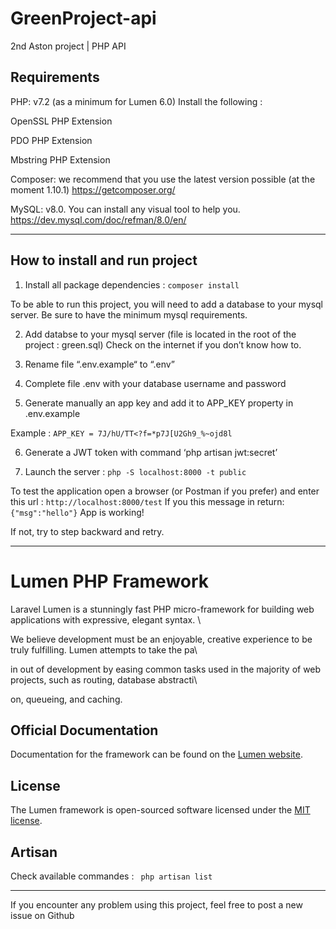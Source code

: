 # GreenProject-api 

2nd Aston project |  PHP API 


## Requirements 

PHP: v7.2 (as a minimum for Lumen 6.0)  Install the following : 

OpenSSL PHP Extension 

PDO PHP Extension 

Mbstring PHP Extension  

Composer: we recommend that you use the latest version possible (at the moment 1.10.1) 
https://getcomposer.org/

MySQL: v8.0. You can install any visual tool to help you. 
https://dev.mysql.com/doc/refman/8.0/en/

----------------------------------------------

## How to install and run project 
 
1. Install all package dependencies : 
`composer install`


To be able to run this project, you will need to add a database to your mysql server. 
Be sure to have the minimum mysql requirements.


2. Add databse to your mysql server (file is located in the root of the project : green.sql)
Check on the internet if you don’t know how to.


3. Rename file “.env.example“ to “.env”


4. Complete file .env with your database username and password


5. Generate manually an app key and add it to APP_KEY property in .env.example

Example : `APP_KEY = 7J/hU/TT<?f=*p7J[U2Gh9_%~ojd8l`


6. Generate a JWT token with command ‘php artisan jwt:secret’


7. Launch the server :
`php -S localhost:8000 -t public`


To test the application open a browser (or Postman if you prefer) and enter this url :
`http://localhost:8000/test`
If you this message in return:
`{"msg":"hello"}`
App is working!

If not, try to step backward and retry.

----------------------------------------------


# Lumen PHP Framework 

 Laravel Lumen is a stunningly fast PHP micro-framework for building web applications with expressive, elegant syntax. \ 

We believe development must be an enjoyable, creative experience to be truly fulfilling. Lumen attempts to take the pa\ 

in out of development by easing common tasks used in the majority of web projects, such as routing, database abstracti\ 

on, queueing, and caching. 

## Official Documentation  

Documentation for the framework can be found on the [Lumen website](https://lumen.laravel.com/docs).  

## License 

The Lumen framework is open-sourced software licensed under the [MIT license](https://opensource.org/licenses/MIT). 

 
## Artisan 
 
Check available commandes : 
` php artisan list` 


---------------------------------------------- 

If you encounter any problem using this project, feel free to post a new issue on Github
